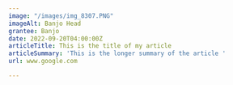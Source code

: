 ```yaml
---
image: "/images/img_8307.PNG"
imageAlt: Banjo Head
grantee: Banjo
date: 2022-09-20T04:00:00Z
articleTitle: This is the title of my article
articleSummary: 'This is the longer summary of the article '
url: www.google.com

---
```


